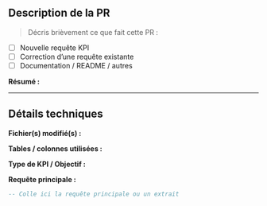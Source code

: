 ## Description de la PR

> Décris brièvement ce que fait cette PR :
- [ ] Nouvelle requête KPI
- [ ] Correction d’une requête existante
- [ ] Documentation / README / autres

**Résumé :**
<!-- Exemple : Ajout de la requête SQL pour calculer le revenu mensuel (KPI: monthly revenue) -->

---

## Détails techniques

**Fichier(s) modifié(s) :**
<!-- Exemple : sql/kpis/kpi_revenue_monthly.sql -->

**Tables / colonnes utilisées :**
<!-- Exemple : orders(order_id, user_id, amount, order_date) -->

**Type de KPI / Objectif :**
<!-- Exemple : Mesure du revenu agrégé par mois pour la période donnée -->

**Requête principale :**
```sql
-- Colle ici la requête principale ou un extrait